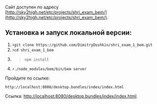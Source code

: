Сайт доступен по адресу [http://sky2high.net/etc/projects/shri_exam_bem/](http://sky2high.net/etc/projects/shri_exam_bem/).



## Установка и запуск локальной версии:

1. ›`git clone https://github.com/DimitryDushkin/shri_exam_1_bem.git`
2. ›`cd shri_exam_1_bem`
3. >`npm install`
4. ›`./node_modules/bem/bin/bem server`

Пройдите по ссылке:

````
http://localhost:8080/desktop.bundles/index/index.html
````

Ссылка: [http://localhost:8080/desktop.bundles/index/index.html](http://localhost:8080/desktop.bundles/index/index.html).
